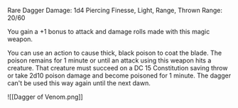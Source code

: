 Rare Dagger
Damage: 1d4 Piercing
Finesse, Light, Range, Thrown 
Range: 20/60

You gain a +1 bonus to attack and damage rolls made with this magic weapon.

You can use an action to cause thick, black poison to coat the blade. The poison remains for 1 minute or until an attack using this weapon hits a creature. That creature must succeed on a DC 15 Constitution saving throw or take 2d10 poison damage and become poisoned for 1 minute. The dagger can't be used this way again until the next dawn.

![[Dagger of Venom.png]]